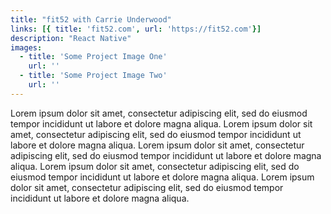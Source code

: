 ```yaml
---
title: "fit52 with Carrie Underwood"
links: [{ title: 'fit52.com', url: 'https://fit52.com'}]
description: "React Native"
images:
  - title: 'Some Project Image One'
    url: ''
  - title: 'Some Project Image Two'
    url: ''
---
```

Lorem ipsum dolor sit amet, consectetur adipiscing elit, sed do eiusmod tempor incididunt ut labore et dolore magna aliqua. Lorem ipsum dolor sit amet, consectetur adipiscing elit, sed do eiusmod tempor incididunt ut labore et dolore magna aliqua. Lorem ipsum dolor sit amet, consectetur adipiscing elit, sed do eiusmod tempor incididunt ut labore et dolore magna aliqua. Lorem ipsum dolor sit amet, consectetur adipiscing elit, sed do eiusmod tempor incididunt ut labore et dolore magna aliqua. Lorem ipsum dolor sit amet, consectetur adipiscing elit, sed do eiusmod tempor incididunt ut labore et dolore magna aliqua.